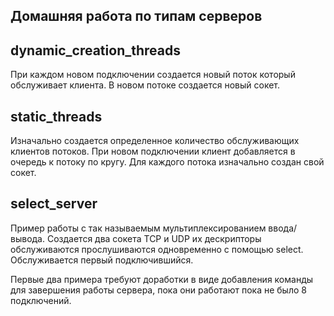 ## Домашняя работа по типам серверов
## dynamic_creation_threads
При каждом новом подключении создается новый поток который обслуживает клиента. В новом потоке создается новый сокет.
## static_threads
Изначально создается определенное количество обслуживающих клиентов потоков. При новом подключении клиент добавляется в очередь к потоку по кругу. Для каждого потока изначально создан свой сокет.
## select_server
Пример работы с так называемым мультиплексированием ввода/вывода. Создается два сокета TCP и UDP их дескрипторы обслуживаются прослушиваются одновременно с помощью select. Обслуживается первый подключившийся.
 
Первые два примера требуют доработки в виде добавления команды для завершения работы сервера, пока они работают пока не было 8 подключений.
